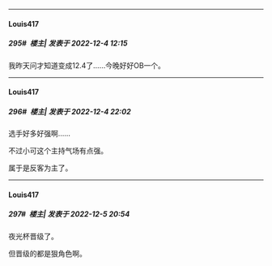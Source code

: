 

*****

####  Louis417  
##### 295#         楼主| 发表于 2022-12-4 12:15

我昨天问才知道变成12.4了……今晚好好OB一个。



*****

####  Louis417  
##### 296#         楼主| 发表于 2022-12-4 22:02

选手好多好强啊……

不过小可这个主持气场有点强。

属于是反客为主了。



*****

####  Louis417  
##### 297#         楼主| 发表于 2022-12-5 20:54

夜光杯晋级了。

但晋级的都是狠角色啊。

